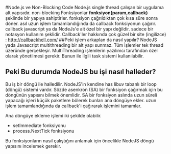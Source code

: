 #Node.js ve Non-Blocking Code
Node.js single thread çalışan bir uygulama alt yapısıdır.
non-blocking Fonksiyonlar **fonksiyon(param,callback)** şeklinde bir yapıya sahiptirler. fonksiyon çağrıldıktan çok kısa süre sonra döner. asıl uzun işlem tamamlandığında da callback fonksiyonun çağırır. callback javascript ya da NodeJs'e ait özel bir yapı değildir. sadece bir notasyon kullanım şeklidir. Callback'ler hakkında çok güzel bir site (ingilizce) : http://callbackhell.com/
##Peki işlem arkaplan da nasıl yapılır?
NodeJS yada Javascript multithreading bir alt yapı sunmaz. Tüm işlemler tek thread üzeründe gerçekleşir. MultiThreading işlemlerin yazılımcı tarafından özel olarak yönetilmesi gerekir. Bunun ile ilgili task sistemi kullanılabilir.
## Peki Bu durumda NodeJS bu işi nasıl halleder?
Bu iş bir döngü ile halledilir. NodeJS'in kendine has libuv tabanlı bir loop (döngü) sistemi vardır. Sözde asenkron (SA) bir fonksiyon çağırmak için bu döngünün yapısını bilmek önemlidir. SA bir fonksiyon aslında uzun süreli yapacağı işleri küçük paketlere bölerek bunları ana döngüye ekler. uzun işlem tamamlandığında da callback'i çağırarak işlemini tamamlar.

Ana döngüye ekleme işlemi iki şekilde olabilir.
- setImmediate fonksiyonu
- process.NextTick fonksiyonu

Bu fonksiyonların nasıl çalıştığını anlamak için öncelikle NodeJS döngü yapısını incelemek gerekir.


